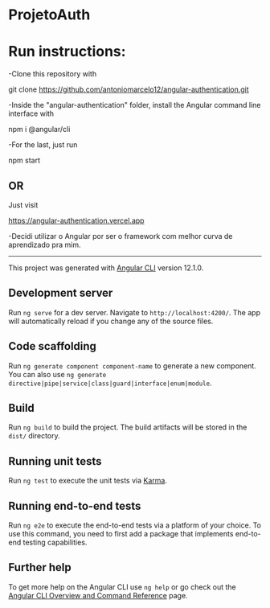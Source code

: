 # ProjetoAuth

# Run instructions:
-Clone this repository with

git clone https://github.com/antoniomarcelo12/angular-authentication.git

-Inside the "angular-authentication" folder, install the Angular command line interface with

npm i @angular/cli

-For the last, just run 

npm start

## OR

Just visit 

https://angular-authentication.vercel.app

-Decidi utilizar o Angular por ser o framework com melhor curva de aprendizado pra mim.
___________________________________________________________________________________________


This project was generated with [Angular CLI](https://github.com/angular/angular-cli) version 12.1.0.

## Development server

Run `ng serve` for a dev server. Navigate to `http://localhost:4200/`. The app will automatically reload if you change any of the source files.

## Code scaffolding

Run `ng generate component component-name` to generate a new component. You can also use `ng generate directive|pipe|service|class|guard|interface|enum|module`.

## Build

Run `ng build` to build the project. The build artifacts will be stored in the `dist/` directory.

## Running unit tests

Run `ng test` to execute the unit tests via [Karma](https://karma-runner.github.io).

## Running end-to-end tests

Run `ng e2e` to execute the end-to-end tests via a platform of your choice. To use this command, you need to first add a package that implements end-to-end testing capabilities.

## Further help

To get more help on the Angular CLI use `ng help` or go check out the [Angular CLI Overview and Command Reference](https://angular.io/cli) page.
